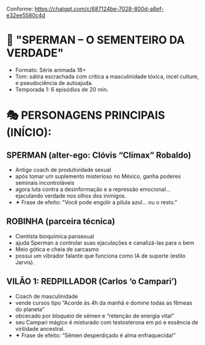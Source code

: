 Conforme: https://chatgpt.com/c/687124be-7028-800d-a6ef-e32ee5580c4d


# 🧬 "SPERMAN – O SEMENTEIRO DA VERDADE"
- Formato: Série animada 18+
- Tom: sátira escrachada com crítica a masculinidade tóxica, incel culture, e pseudociência de autoajuda.
- Temporada 1: 6 episódios de 20 min.

# 🎭 PERSONAGENS PRINCIPAIS (INÍCIO):

## SPERMAN (alter-ego: Clóvis “Clímax” Robaldo)
- Antigo coach de produtividade sexual
- após tomar um suplemento misterioso no México, ganha poderes seminais incontroláveis
- agora luta contra a desinformação e a repressão emocional... ejaculando verdade nos olhos dos inimigos.
- ✦ Frase de efeito: "Você pode engolir a pílula azul... ou o resto."

## ROBINHA (parceira técnica)
- Cientista bioquímica pansexual
- ajuda Sperman a controlar suas ejaculações e canalizá-las para o bem
- Meio gótica e cheia de sarcasmo
- possui um vibrador falante que funciona como IA de suporte (estilo Jarvis).

## VILÃO 1: REDPILLADOR (Carlos ‘o Campari’)
- Coach de masculinidade
- vende cursos tipo “Acorde às 4h da manhã e domine todas as fêmeas do planeta”
- obcecado por bloqueio de sêmen e “retenção de energia vital”
- seu Campari mágico é misturado com testosterona em pó e essência de virilidade ancestral.
- ✦ Frase de efeito: “Sêmen desperdiçado é alma enfraquecida!”

